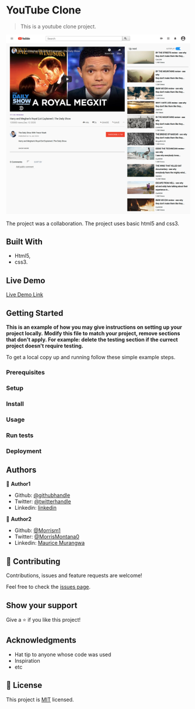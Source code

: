 # YouTube Clone

> This is a youtube clone project. 

![screenshot](img/youTubeclone.png)


The project was a collaboration. The project uses basic html5 and css3. 

## Built With

- Html5,
- css3.


## Live Demo

[Live Demo Link](https://menyagah.github.io/youTube_clone/)


## Getting Started

**This is an example of how you may give instructions on setting up your project locally.**
**Modify this file to match your project, remove sections that don't apply. For example: delete the testing section if the currect project doesn't require testing.**


To get a local copy up and running follow these simple example steps.

### Prerequisites

### Setup

### Install

### Usage

### Run tests

### Deployment



## Authors

👤 **Author1**

- Github: [@githubhandle](https://github.com/Menyagah)
- Twitter: [@twitterhandle](https://twitter.com/twitterhandle)
- Linkedin: [linkedin](https://linkedin.com/linkedinhandle)

👤 **Author2**

- Github: [@Morrism1](https://github.com/Morrism1)
- Twitter: [@MorrisMontana0](https://twitter.com/MorrisMontana0)
- Linkedin: [Maurice Murangwa](https://www.linkedin.com/in/murangwa-maurice-769549140/)

## 🤝 Contributing

Contributions, issues and feature requests are welcome!

Feel free to check the [issues page](issues/).

## Show your support

Give a ⭐️ if you like this project!

## Acknowledgments

- Hat tip to anyone whose code was used
- Inspiration
- etc

## 📝 License

This project is [MIT](lic.url) licensed.
